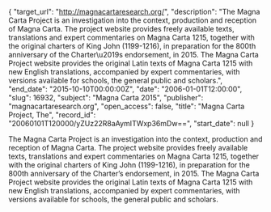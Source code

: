 {
  "target_url": "http://magnacartaresearch.org/", 
  "description": "The Magna Carta Project is an investigation into the context, production and reception of Magna Carta. The project website provides freely available texts, translations and expert commentaries on Magna Carta 1215, together with the original charters of King John (1199-1216), in preparation for the 800th anniversary of the Charter\u2019s endorsement, in 2015. The Magna Carta Project website provides the original Latin texts of Magna Carta 1215 with new English translations, accompanied by expert commentaries, with versions available for schools, the general public and scholars.", 
  "end_date": "2015-10-10T00:00:00Z", 
  "date": "2006-01-01T12:00:00", 
  "slug": 16932, 
  "subject": "Magna Carta 2015", 
  "publisher": "magnacartaresearch.org", 
  "open_access": false, 
  "title": "Magna Carta Project, The", 
  "record_id": "20060101T120000/yZUz22R8aAymITWxp36mDw==", 
  "start_date": null
}

The Magna Carta Project is an investigation into the context, production and reception of Magna Carta. The project website provides freely available texts, translations and expert commentaries on Magna Carta 1215, together with the original charters of King John (1199-1216), in preparation for the 800th anniversary of the Charter’s endorsement, in 2015. The Magna Carta Project website provides the original Latin texts of Magna Carta 1215 with new English translations, accompanied by expert commentaries, with versions available for schools, the general public and scholars.